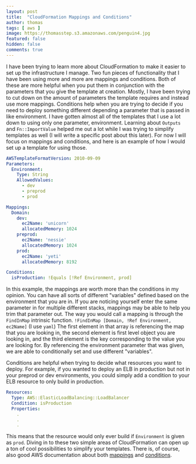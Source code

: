 ```yaml
---
layout: post
title:  "CloudFormation Mappings and Conditions"
author: thomas
tags: [ aws ]
image: https://thomasstep.s3.amazonaws.com/penguin4.jpg
featured: false
hidden: false
comments: true
---
```

I have been trying to learn more about CloudFormation to make it easier to set up the infrastructure I manage.
Two fun pieces of functionality that I have been using more and more are mappings and conditions.
Both of these are more helpful when you put them in conjunction with the parameters that you give the template at creation.
Mostly, I have been trying to cut down on the amount of parameters the template requires and instead use more mappings.
Conditions help when you are trying to decide if you need to deploy something different depending a parameter that is passed in like environment.
I have gotten almost all of the templates that I use a lot down to using only one parameter, environment.
Learning about `Outputs` and `Fn::ImportValue` helped me out a lot while I was trying to simplify templates as well (I will write a specific post about this later).
For now I will focus on mappings and conditions, and here is an example of how I would set up a template for using those.
```yml
AWSTemplateFormatVersion: 2010-09-09
Parameters:
  Environment:
    Type: String
    AllowedValues:
      - dev
      - preprod
      - prod

Mappings:
  Domain:
    dev:
      ec2Name: 'unicorn'
      allocatedMemory: 1024
    preprod:
      ec2Name: 'nessie'
      allocatedMemory: 1024
    prod:
      ec2Name: 'yeti'
      allocatedMemory: 8192

Conditions:
  isProduction: !Equals [!Ref Environment, prod]
```

In this example, the mappings are worth more than the conditions in my opinion.
You can have all sorts of different "variables" defined based on the environment that you are in.
If you are noticing yourself enter the same parameter in for multiple different stacks, mappings may be able to help you trim that parameter out.
The way you would call a mapping is through the `FindInMap` intrinsic function.
`!FindInMap [Domain, !Ref Environment, ec2Name]` (I use `yaml`)
The first element in that array is referencing the map that you are looking in, the second element is first level object you are looking in, and the third element is the key corresponding to the value you are looking for.
By referencing the environment parameter that was given, we are able to conditionally set and use different "variables".

Conditions are helpful when trying to decide what resources you want to deploy.
For example, if you wanted to deploy an ELB in production but not in your preprod or dev environments, you could simply add a condition to your ELB resource to only build in production.
```yml
Resources:
  Type: AWS::ElasticLoadBalancing::LoadBalancer
  Condition: isProduction
  Properties:
    .
    .
    .
```

This means that the resource would only ever build if `Environment` is given as `prod`.
Diving in to these two simple areas of CloudFormation can open up a ton of cool possibilities to simplify your templates.
There is, of course, also good AWS documentation about both [mappings](https://docs.aws.amazon.com/AWSCloudFormation/latest/UserGuide/mappings-section-structure.html) and [conditions](https://docs.aws.amazon.com/AWSCloudFormation/latest/UserGuide/intrinsic-function-reference-conditions.html).
